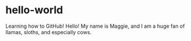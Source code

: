 # hello-world
Learning how to GitHub!
Hello! My name is Maggie, and I am a huge fan of llamas, sloths, and especially cows. 
